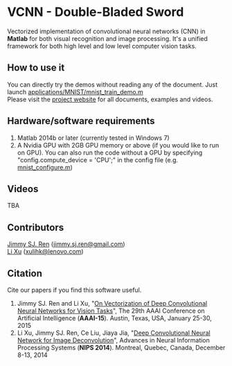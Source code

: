# VCNN - Double-Bladed Sword
Vectorized implementation of convolutional neural networks (CNN) in <b>Matlab</b> for both visual recognition and image processing. It's a unified framework for both high level and low level computer vision tasks.

## How to use it
You can directly try the demos without reading any of the document. Just launch [applications/MNIST/mnist_train_demo.m](https://github.com/vcnn/vcnn_double-bladed/blob/master/applications/MNIST/mnist_train_demo.m)<br>
Please visit the [project website](http://vcnn.deeplearning.cc) for all documents, examples and videos.

## Hardware/software requirements
1. Matlab 2014b or later (currently tested in Windows 7)<br>
2. A Nvidia GPU with 2GB GPU memory or above (if you would like to run on GPU). You can also run the code without a GPU by specifying "config.compute_device = 'CPU';" in the config file (e.g. [mnist_configure.m](https://github.com/vcnn/vcnn_double-bladed/blob/master/applications/MNIST/mnist_configure.m)) <br>

## Videos
TBA

## Contributors
[Jimmy SJ. Ren](http://www.jimmyren.com) (jimmy.sj.ren@gmail.com)<br>
[Li Xu](http://www.lxu.me) (xulihk@lenovo.com)

## Citation
Cite our papers if you find this software useful.<br>
1. Jimmy SJ. Ren and Li Xu, "[On Vectorization of Deep Convolutional Neural Networks for Vision Tasks](http://eportal.cityu.edu.hk/bbcswebdav/users/sjren2/~jimmy/papers/aaai_vcnn.pdf)", 
The 29th AAAI Conference on Artificial Intelligence (<b>AAAI-15</b>). Austin, Texas, USA, January 25-30, 2015<br>
2. Li Xu, Jimmy SJ. Ren, Ce Liu, Jiaya Jia, "[Deep Convolutional Neural Network for Image Deconvolution](http://papers.nips.cc/paper/5485-deep-convolutional-neural-network-for-image-deconvolution.pdf)", Advances in Neural Information Processing Systems (<b>NIPS 2014</b>). Montreal, Quebec, Canada, December 8-13, 2014<br>


